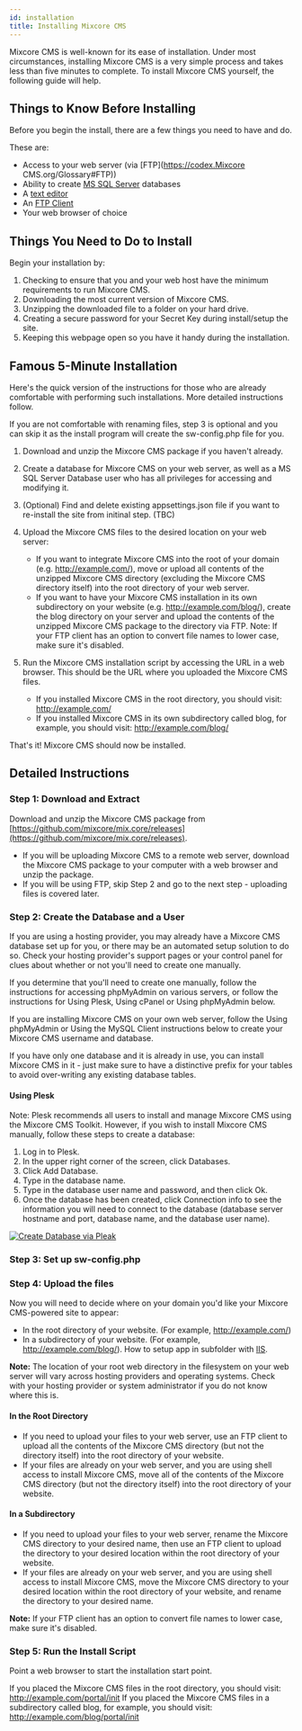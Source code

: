 ```yaml
---
id: installation
title: Installing Mixcore CMS
---
```


Mixcore CMS is well-known for its ease of installation. Under most circumstances, installing Mixcore CMS is a very simple process and takes less than five minutes to complete. To install Mixcore CMS yourself, the following guide will help.

## Things to Know Before Installing

Before you begin the install, there are a few things you need to have and do.

These are:

- Access to your web server (via [FTP](https://codex.Mixcore CMS.org/Glossary#FTP))
- Ability to create [MS SQL Server](https://docs.microsoft.com/en-us/sql/relational-databases/databases/create-a-database) databases
- A [text editor](https://notepad-plus-plus.org/)
- An [FTP Client](https://filezilla-project.org/)
- Your web browser of choice

## Things You Need to Do to Install

Begin your installation by:

1. Checking to ensure that you and your web host have the minimum requirements to run Mixcore CMS.
2. Downloading the most current version of Mixcore CMS.
3. Unzipping the downloaded file to a folder on your hard drive.
4. Creating a secure password for your Secret Key during install/setup the site.
5. Keeping this webpage open so you have it handy during the installation.

## Famous 5-Minute Installation

Here's the quick version of the instructions for those who are already comfortable with performing such installations. More detailed instructions follow.

If you are not comfortable with renaming files, step 3 is optional and you can skip it as the install program will create the sw-config.php file for you.

1. Download and unzip the Mixcore CMS package if you haven't already.
2. Create a database for Mixcore CMS on your web server, as well as a MS SQL Server Database user who has all privileges for accessing and modifying it.
3. (Optional) Find and delete existing appsettings.json file if you want to re-install the site from initinal step. (TBC)
4. Upload the Mixcore CMS files to the desired location on your web server:
    - If you want to integrate Mixcore CMS into the root of your domain (e.g. http://example.com/), move or upload all contents of the unzipped Mixcore CMS directory (excluding the Mixcore CMS directory itself) into the root directory of your web server.
    - If you want to have your Mixcore CMS installation in its own subdirectory on your website (e.g. http://example.com/blog/), create the blog directory on your server and upload the contents of the unzipped Mixcore CMS package to the directory via FTP.
   Note: If your FTP client has an option to convert file names to lower case, make sure it's disabled.

5. Run the Mixcore CMS installation script by accessing the URL in a web browser. This should be the URL where you uploaded the Mixcore CMS files.
    - If you installed Mixcore CMS in the root directory, you should visit: http://example.com/
    - If you installed Mixcore CMS in its own subdirectory called blog, for example, you should visit: http://example.com/blog/
  
That's it! Mixcore CMS should now be installed.

## Detailed Instructions
### Step 1: Download and Extract
Download and unzip the Mixcore CMS package from [https://github.com/mixcore/mix.core/releases](https://github.com/mixcore/mix.core/releases).

 - If you will be uploading Mixcore CMS to a remote web server, download the Mixcore CMS package to your computer with a web browser and unzip the package.
 - If you will be using FTP, skip Step 2 and go to the next step - uploading files is covered later.

### Step 2: Create the Database and a User

If you are using a hosting provider, you may already have a Mixcore CMS database set up for you, or there may be an automated setup solution to do so. Check your hosting provider's support pages or your control panel for clues about whether or not you'll need to create one manually.

If you determine that you'll need to create one manually, follow the instructions for accessing phpMyAdmin on various servers, or follow the instructions for Using Plesk, Using cPanel or Using phpMyAdmin below.

If you are installing Mixcore CMS on your own web server, follow the Using phpMyAdmin or Using the MySQL Client instructions below to create your Mixcore CMS username and database.

If you have only one database and it is already in use, you can install Mixcore CMS in it - just make sure to have a distinctive prefix for your tables to avoid over-writing any existing database tables.

#### Using Plesk

Note: Plesk recommends all users to install and manage Mixcore CMS using the Mixcore CMS Toolkit. However, if you wish to install Mixcore CMS manually, follow these steps to create a database:

1. Log in to Plesk.
2. In the upper right corner of the screen, click Databases.
3. Click Add Database.
4. Type in the database name.
5. Type in the database user name and password, and then click Ok.
6. Once the database has been created, click Connection info to see the information you will need to connect to the database (database server hostname and port, database name, and the database user name).

[![Create Database via Pleak](http://img.youtube.com/vi/XzJEfh8I9ek/0.jpg)](http://www.youtube.com/watch?v=XzJEfh8I9ek "Create Database via Plesk")

### Step 3: Set up sw-config.php

### Step 4: Upload the files

Now you will need to decide where on your domain you'd like your Mixcore CMS-powered site to appear:

- In the root directory of your website. (For example, http://example.com/)
- In a subdirectory of your website. (For example, http://example.com/blog/). How to setup app in subfolder with [IIS](https://docs.microsoft.com/en-us/iis/configuration/system.applicationhost/sites/site/application/).

**Note:** The location of your root web directory in the filesystem on your web server will vary across hosting providers and operating systems. Check with your hosting provider or system administrator if you do not know where this is.

#### In the Root Directory
- If you need to upload your files to your web server, use an FTP client to upload all the contents of the Mixcore CMS directory (but not the directory itself) into the root directory of your website.
- If your files are already on your web server, and you are using shell access to install Mixcore CMS, move all of the contents of the Mixcore CMS directory (but not the directory itself) into the root directory of your website.

#### In a Subdirectory
- If you need to upload your files to your web server, rename the Mixcore CMS directory to your desired name, then use an FTP client to upload the directory to your desired location within the root directory of your website.
- If your files are already on your web server, and you are using shell access to install Mixcore CMS, move the Mixcore CMS directory to your desired location within the root directory of your website, and rename the directory to your desired name.

**Note:** If your FTP client has an option to convert file names to lower case, make sure it's disabled.

### Step 5: Run the Install Script

Point a web browser to start the installation start point.

If you placed the Mixcore CMS files in the root directory, you should visit: http://example.com/portal/init
If you placed the Mixcore CMS files in a subdirectory called blog, for example, you should visit: http://example.com/blog/portal/init

